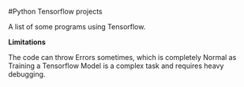#Python Tensorflow projects

A list of some programs using Tensorflow.

**Limitations**

The code can throw Errors sometimes, which is completely Normal as Training a Tensorflow Model is a complex task and requires heavy debugging.
